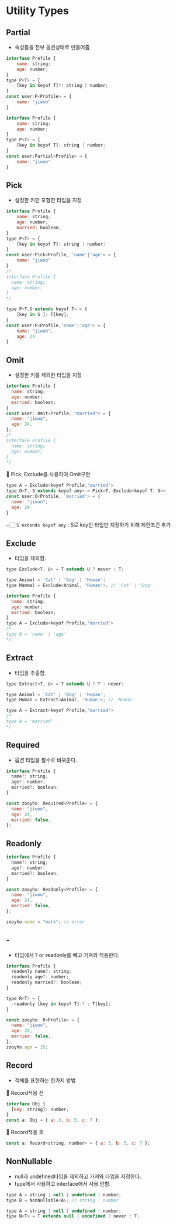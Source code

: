 # Utility Types

## Partial

- 속성들을 전부 옵션상태로 만들어줌

```js
interface Profile {
    name: string;
    age: number;
}
type P<T> = {
    [key in keyof T]?: string | number;
}
const user:P<Profile> = {
    name: "jiwoo"
}
```

```js
interface Profile {
    name: string;
    age: number;
}
type P<T> = {
    [key in keyof T]: string | number;
}
const user:Partial<Profile> = {
    name: "jiwoo"
}
```

## Pick

- 설정한 키만 포함한 타입을 지정

```js
interface Profile {
    name: string;
    age: number;
    married: boolean;
}
type P<T> = {
    [key in keyof T]: string | number;
}
const user:Pick<Profile, 'name'|'age'> = {
    name: "jiwoo"
}
/*
interface Profile {
  name: string;
  age: number;
}
*/
```

```js
type P<T,S extends keyof T> = {
    [key in S ]: T[key];
}
const user:P<Profile,'name'|'age'> = {
    name: "jiwoo",
    age: 24
}
```

## Omit

- 설정한 키를 제외한 타입을 지정

```js
interface Profile {
  name: string;
  age: number;
  married: boolean;
}
const user: Omit<Profile, "married"> = {
  name: "jiwoo",
  age: 24,
};
/*
interface Profile {
  name: string;
  age: number;
}
*/
```

👾 Pick, Exclude를 사용하여 Omit구현

```js
type A = Exclude<keyof Profile,'married'>
type O<T, S extends keyof any> = Pick<T, Exclude<keyof T, S>>
const user:O<Profile, 'married'> = {
  name: "jiwoo",
  age: 24
}
```

👉🏻 `S extends keyof any` : S로 key인 타입만 지정하기 위해 제한조건 추가

## Exclude

- 타입을 제외함.

```js
type Exclude<T, U> = T extends U ? never : T;
```

```js
type Animal = 'Cat' | 'Dog' | 'Human';
type Mammal = Exclude<Animal, 'Human'>; // 'Cat' | 'Dog'

interface Profile {
  name: string;
  age: number;
  married: boolean;
}
type A = Exclude<keyof Profile,'married'>
/*
type A = 'name' | 'age'
*/
```

## Extract

- 타입을 추출함.

```js
type Extract<T, U> = T extends U ? T : never;
```

```js
type Animal = 'Cat' | 'Dog' | 'Human';
type Human = Extract<Animal, 'Human'>; // 'Human'

type A = Extract<keyof Profile,'married'>
/*
type A = 'married'
*/
```

## Required

- 옵션 타입을 필수로 바꿔준다.

```js
interface Profile {
  name?: string;
  age?: number;
  married?: boolean;
}

const zooyho: Required<Profile> = {
  name: "jiwoo",
  age: 24,
  married: false,
};
```

## Readonly

```js
interface Profile {
  name?: string;
  age?: number;
  married?: boolean;
}

const zooyho: Readonly<Profile> = {
  name: "jiwoo",
  age: 24,
  married: false,
};

zooyho.name = "mark"; // error
```

## -

- 타입에서 ? or readonly를 빼고 가져와 적용한다.

```js
interface Profile {
  readonly name?: string;
  readonly age?: number;
  readonly married?: boolean;
}

type R<T> = {
  -readonly [key in keyof T]-? : T[key];
}

const zooyho: R<Profile> = {
  name: "jiwoo",
  age: 24,
  married: false,
};
zooyho.age = 25;
```

## Record

- 객체를 표현하는 한가지 방법

👾 Record적용 전

```js
interface Obj {
  [key: string]: number;
}
const a: Obj = { a: 3, b: 5, c: 7 };
```

👾 Record적용 후

```js
const a: Record<string, number> = { a: 3, b: 5, c: 7 };
```

## NonNullable

- null과 undefined타입을 제외하고 가져와 타입을 지정한다.
- type에서 사용하고 interface애서 사용 안함.

```js
type A = string | null | undefined | number;
type B = NonNullable<A>; // string | number
```

```js
type A = string | null | undefined | number;
type N<T> = T extends null | undefined ? never : T;
```
